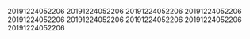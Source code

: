 20191224052206
20191224052206
20191224052206
20191224052206
20191224052206
20191224052206
20191224052206
20191224052206
20191224052206
